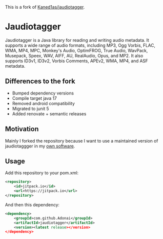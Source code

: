 This is a fork of [Kaned1as/jaudiotagger](https://github.com/Kaned1as/jaudiotagger).

# Jaudiotagger

Jaudiotagger is a Java library for reading and writing audio metadata. It supports a wide range of audio formats, including MP3, Ogg Vorbis, FLAC, WMA, MP4, MPC, Monkey's Audio, OptimFROG, True Audio, WavPack, Musepack, Speex, WAV, AIFF, AU, RealAudio, Opus, and MP2. It also supports ID3v1, ID3v2, Vorbis Comments, APEv2, WMA, MP4, and ASF metadata.

## Differences to the fork
* Bumped dependency versions
* Compile target java 17
* Removed android compatibility
* Migrated to junit 5
* Added renovate + semantic releases

## Motivation
Mainly I forked the repository because I want to use a maintained version of jaudiotaggger in my [own software](https://github.com/RouHim/jaudiotagger/disCoverJ).

## Usage
Add this repository to your pom.xml:
```xml
<repository>
    <id>jitpack.io</id>
    <url>https://jitpack.io</url>
</repository>
```
And then this dependency:
```xml
<dependency>
    <groupId>com.github.Adonai</groupId>
    <artifactId>jaudiotagger</artifactId>
    <version><latest release></version>
</dependency>
```
